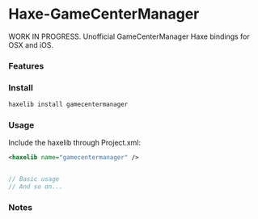 # Haxe-GameCenterManager

WORK IN PROGRESS. Unofficial GameCenterManager Haxe bindings for OSX and iOS. 

### Features ###

### Install ###

```bash
haxelib install gamecentermanager
```

### Usage ###

Include the haxelib through Project.xml:
```xml
<haxelib name="gamecentermanager" />
```

```haxe
```

```haxe
// Basic usage
// And so on...
```
### Notes ###